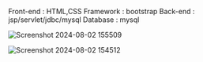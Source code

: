 Front-end :  HTML,CSS
Framework : bootstrap
Back-end : jsp/servlet/jdbc/mysql 
Database : mysql 


![Screenshot 2024-08-02 155509](https://github.com/user-attachments/assets/955027b9-6ce8-4038-9d64-622eb52e6023) 


![Screenshot 2024-08-02 154512](https://github.com/user-attachments/assets/4ffa6a08-8789-47ce-8493-6f01f3fe0c05)

